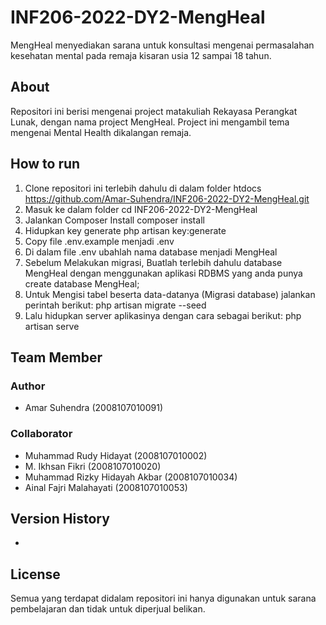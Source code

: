 # INF206-2022-DY2-MengHeal
MengHeal menyediakan sarana untuk konsultasi mengenai permasalahan kesehatan mental pada remaja kisaran usia 12 sampai 18 tahun.
## About
Repositori ini berisi mengenai project matakuliah Rekayasa Perangkat Lunak, dengan nama project MengHeal. Project ini mengambil tema mengenai Mental Health dikalangan remaja.
## How to run
1. Clone repositori ini terlebih dahulu di dalam folder htdocs
https://github.com/Amar-Suhendra/INF206-2022-DY2-MengHeal.git
2. Masuk ke dalam folder
cd INF206-2022-DY2-MengHeal
3. Jalankan Composer Install
composer install
4. Hidupkan key generate
php artisan key:generate
5. Copy file .env.example menjadi .env
6. Di dalam file .env ubahlah nama database menjadi MengHeal
7. Sebelum Melakukan migrasi, Buatlah terlebih dahulu database MengHeal dengan menggunakan aplikasi RDBMS yang anda punya
create database MengHeal;
8. Untuk Mengisi tabel beserta data-datanya (Migrasi database) jalankan perintah berikut:
php artisan migrate --seed 
9. Lalu hidupkan server aplikasinya dengan cara sebagai berikut:
php artisan serve

## Team Member
### Author
* Amar Suhendra (2008107010091)
### Collaborator
* Muhammad Rudy Hidayat (2008107010002)
* M. Ikhsan Fikri (2008107010020)
* Muhammad Rizky Hidayah Akbar (2008107010034)
* Ainal Fajri Malahayati (2008107010053)

## Version History
* 
## License
Semua yang terdapat didalam repositori ini hanya digunakan untuk sarana pembelajaran dan tidak untuk diperjual belikan.
